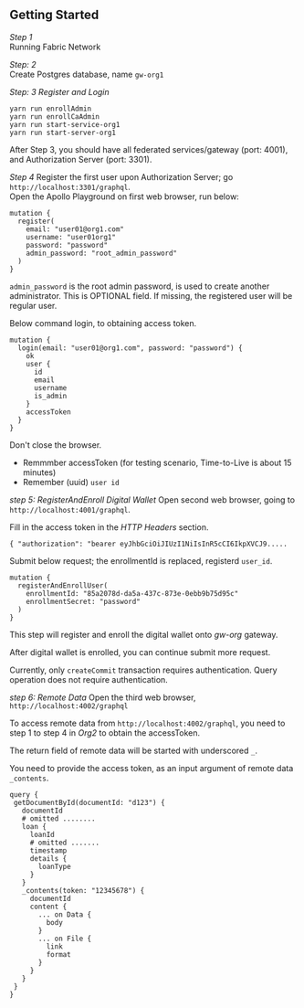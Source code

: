 ## Getting Started  

_Step 1_  
Running Fabric Network

_Step: 2_  
Create Postgres database, name `gw-org1`

_Step: 3 Register and Login_

```shell script
yarn run enrollAdmin
yarn run enrollCaAdmin
yarn run start-service-org1
yarn run start-server-org1
```

After Step 3, you should have all federated services/gateway (port: 4001),
and Authorization Server (port: 3301).

_Step 4_
Register the first user upon Authorization Server; go `http://localhost:3301/graphql`.  
Open the Apollo Playground on first web browser, run below:

```text
mutation {
  register(
    email: "user01@org1.com"
    username: "user01org1"
    password: "password"
    admin_password: "root_admin_password"
  )
}
```

`admin_password` is the root admin password, is used to create another administrator.
This is OPTIONAL field. If missing, the registered user will be regular user.

Below command login, to obtaining access token.

```text
mutation {
  login(email: "user01@org1.com", password: "password") {
    ok
    user {
      id
      email
      username
      is_admin
    }
    accessToken
  }
}
```

Don't close the browser.

- Remmmber accessToken (for testing scenario, Time-to-Live is about 15 minutes)
- Remember (uuid) `user id`

_step 5: RegisterAndEnroll Digital Wallet_
Open second web browser, going to `http://localhost:4001/graphql`.

Fill in the access token in the _HTTP Headers_ section.

```text
{ "authorization": "bearer eyJhbGciOiJIUzI1NiIsInR5cCI6IkpXVCJ9.....
```

Submit below request; the enrollmentId is replaced, registerd `user_id`.

```text
mutation {
  registerAndEnrollUser(
    enrollmentId: "85a2078d-da5a-437c-873e-0ebb9b75d95c"
    enrollmentSecret: "password"
  )
}
```

This step will register and enroll the digital wallet onto _gw-org_ gateway.

After digital wallet is enrolled, you can continue submit more request. 

Currently, only `createCommit` transaction requires authentication. Query operation does not require authentication.  

_step 6: Remote Data_
Open the third web browser, `http://localhost:4002/graphql`

To access remote data from `http://localhost:4002/graphql`, you need to step 1 to step 4 in _Org2_ to obtain the accessToken. 

The return field of remote data will be started with underscored `_`. 

You need to provide the access token, as an input argument of remote data `_contents`.  

 ```text
query {
  getDocumentById(documentId: "d123") {
    documentId
    # omitted ........
    loan {
      loanId
      # omitted .......
      timestamp
      details {
        loanType
      }
    }
    _contents(token: "12345678") {
      documentId
      content {
        ... on Data {
          body
        }
        ... on File {
          link
          format
        }
      }
    }
  }
}
```
